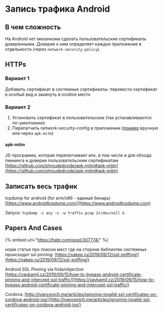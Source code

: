 # Запись трафика Android

## В чем сложность

На Android нет механизма сделать пользовательские сертификаты доверенными. Доверие к ним определяет каждое приложение в отдельности (через `network-security-policy`).

## HTTPs

### Вариант 1

Добавить сертификат в системные сертификаты: перевести сертификат в особый вид и закинуть в особое место

### Вариант 2

1. Установить сертификат в пользовательские (так устанавливаются по-умолчанию)
2. Перепатчить network-security-config в приложении ([пример](https://github.com/rsajob/docs/wiki/%D0%9C%D0%BE%D0%BD%D0%B8%D1%82%D0%BE%D1%80%D0%B8%D0%BD%D0%B3-https-%D1%82%D1%80%D0%B0%D1%84%D0%B8%D0%BA%D0%B0-%D1%87%D0%B5%D1%80%D0%B5%D0%B7-Charles-Fiddler-proxy-%D0%B4%D0%BB%D1%8F-Android-%D0%B8-iOS) вручную или через `apk-mitm`)

#### apk-mitm

JS-программа, которая перепатчивает апк, в том числе и для обхода пиннинга и доверия пользовательским сертификатам [https://github.com/shroudedcode/apk-mitm#apk-mitm](https://github.com/shroudedcode/apk-mitm#apk-mitm)

## Записать весь трафик

tcpdump for android (for arm/x86 - единый бинарь) [https://www.androidtcpdump.com/](https://www.androidtcpdump.com)

Запуск: `tcpdump -i any -n -w traffic.pcap 2>/dev/null &`

## Papers And Cases

{% embed url="https://habr.com/post/307774/" %}

норм статья про поиски мест где на стороне библиотек системных происходит ssl pinning: [https://xakep.ru/2019/09/12/ssl-sniffing/](https://xakep.ru/2019/09/12/ssl-sniffing/)

Android SSL Pinning via frida/objection\
[https://vavkamil.cz/2019/09/15/how-to-bypass-android-certificate-pinning-and-intercept-ssl-traffic/](https://vavkamil.cz/2019/09/15/how-to-bypass-android-certificate-pinning-and-intercept-ssl-traffic/)

Cordova: [http://ivancevich.me/articles/ignoring-invalid-ssl-certificates-on-cordova-android-ios/](http://ivancevich.me/articles/ignoring-invalid-ssl-certificates-on-cordova-android-ios/)
